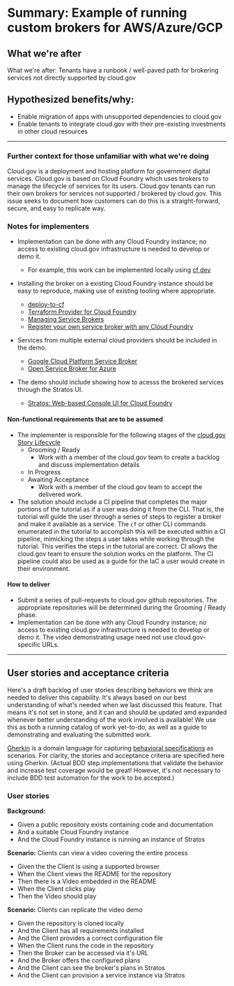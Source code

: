# Summary: Example of running custom brokers for AWS/Azure/GCP

## What we're after
What we're after: Tenants have a runbook / well-paved path for brokering services not directly supported by cloud.gov

## Hypothesized benefits/why:
- Enable migration of apps with unsupported dependencies to cloud.gov
- Enable tenants to integrate cloud.gov with their pre-existing investments in other cloud resources

---
 
### Further context for those unfamiliar with what we're doing

Cloud.gov is a deployment and hosting platform for government digital services. Cloud.gov is based on Cloud Foundry which uses brokers to manage the lifecycle of services for its users. Cloud.gov tenants can run their own brokers for services not supported / brokered by cloud.gov. This issue seeks to document how customers can do this is a straight-forward, secure, and easy to replicate way.

### Notes for implementers
- Implementation can be done with any Cloud Foundry instance; no access to existing cloud.gov infrastructure is needed to develop or demo it.
  - For example, this work can be implemented locally using [cf dev](https://github.com/cloudfoundry-incubator/cfdev)

- Installing the broker on a existing Cloud Foundry instance should be easy to reproduce, making use of existing tooling where appropriate.
  - [deploy-to-cf](https://github.com/jmcarp/deploy-to-cf)
  - [Terraform Provider for Cloud Foundry](https://github.com/mevansam/terraform-provider-cfy)
  - [Managing Service Brokers](https://docs.cloudfoundry.org/services/managing-service-brokers.html)
  - [Register your own service broker with any Cloud Foundry](https://www.starkandwayne.com/blog/register-your-own-service-broker-with-any-cloud-foundry/)

- Services from multiple external cloud providers should be included in the demo.
  - [Google Cloud Platform Service Broker](https://cloud.google.com/kubernetes-engine/docs/concepts/google-cloud-platform-service-broker)
  - [Open Service Broker for Azure](https://osba.sh/)

- The demo should include showing how to acesss the brokered services through the Stratos UI.
  - [Stratos: Web-based Console UI for Cloud Foundry](https://github.com/cloudfoundry-incubator/stratos)

#### Non-functional requirements that are to be assumed
- The implementer is responsible for the following stages of the [cloud.gov Story Lifecycle](https://github.com/18F/cg-product/blob/master/StoryLifecycle.md)
  - Grooming / Ready
      - Work with a member of the cloud.gov team to create a backlog and discuss implementation details
  - In Progress
  - Awaiting Acceptance
      - Work with a member of the cloud.gov team to accept the delivered work.
- The solution should include a CI pipeline that completes the major portions of the tutorial as if a user was doing it from the CLI. That is, the tutorial will guide the user through a series of steps to register a broker and make it available as a service. The `cf` or other CLI commands enumerated in the tutorial to accomplish this will be executed within a CI pipeline, mimicking the steps a user takes while working through the tutorial. This verifies the steps in the tutorial are correct. CI allows the cloud.gov team to ensure the solution works on the platform. The CI pipeline could also be used as a guide for the IaC a user would create in their environment.

#### How to deliver
- Submit a series of pull-requests to cloud.gov github repositories. The appropriate repositories will be determined during the Grooming / Ready phase.
- Implementation can be done with any Cloud Foundry instance; no access to existing cloud.gov infrastructure is needed to develop or demo it. The video demonstrating usage need not use cloud.gov-specific URLs.

---

## User stories and acceptance criteria

Here's a draft backlog of user stories describing behaviors we think are needed to deliver this capability. It's always based on our best understanding of what's needed when we last discussed this feature. That means it's not set in stone, and it can and should be updated amd expanded whenever better understanding of the work involved is available! We use this as both a running catalog of work yet-to-do, as well as a guide to demonstrating and evaluating the submitted work. 

[Gherkin](https://en.wikipedia.org/wiki/Cucumber_(software)#Gherkin_language) is a domain language for capturing [behavioral specifications](https://en.wikipedia.org/wiki/Behavior-driven_development#Behavioral_specifications) as scenarios. For clarity, the stories and acceptance criteria are specified here using Gherkin. (Actual BDD step implementations that validate the behavior and increase test coverage would be great! However, it's not necessary to include BDD test automation for the work to be accepted.)

### User stories
**Background:**

- Given a public repository exists containing code and documentation
- And a suitable Cloud Foundry instance
- And the Cloud Foundry instance is running an instance of Stratos

**Scenario:** Clients can view a video covering the entire process

- Given the the Client is using a supported browser
- When the Client views the README for the repository
- Then there is a Video embedded in the README
- When the Client clicks play
- Then the Video should play

**Scenario:** Clients can replicate the video demo

- Given the repository is cloned locally
- And the Client has all requirements installed
- And the Client provides a correct configuration file
- When the Client runs the code in the repository
- Then the Broker can be accessed via it's URL
- And the Broker offers the configured plans
- And the Client can see the broker's plans in Stratos
- And the Client can provision a service instance via Stratos